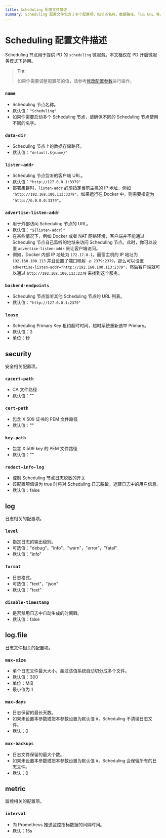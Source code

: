```yaml
---
title: Scheduling 配置文件描述
summary: Scheduling 配置文件包含了多个配置项，如节点名称、数据路径、节点 URL 等。
---
```


# Scheduling 配置文件描述

<!-- markdownlint-disable MD001 -->

Scheduling 节点用于提供 PD 的 `scheduling` 微服务。本文档仅在 PD 开启微服务模式下适用。

> **Tip:**
>
> 如果你需要调整配置项的值，请参考[修改配置参数](/maintain-tidb-using-tiup.md#修改配置参数)进行操作。

### `name`

- Scheduling 节点名称。
- 默认值：`"Scheduling"`
- 如果你需要启动多个 Scheduling 节点，请确保不同的 Scheduling 节点使用不同的名字。

### `data-dir`

- Scheduling 节点上的数据存储路径。
- 默认值：`"default.${name}"`

### `listen-addr`

- Scheduling 节点监听的客户端 URL。
- 默认值：`"http://127.0.0.1:3379"`
- 部署集群时，`listen-addr` 必须指定当前主机的 IP 地址，例如 `"http://192.168.100.113:3379"`。如果运行在 Docker 中，则需要指定为 `"http://0.0.0.0:3379"`。

### `advertise-listen-addr`

- 用于外部访问 Scheduling 节点的 URL。
- 默认值：`"${listen-addr}"`
- 在某些情况下，例如 Docker 或者 NAT 网络环境，客户端并不能通过 Scheduling 节点自己监听的地址来访问 Scheduling 节点。此时，你可以设置 `advertise-listen-addr` 来让客户端访问。
- 例如，Docker 内部 IP 地址为 `172.17.0.1`，而宿主机的 IP 地址为 `192.168.100.113` 并且设置了端口映射 `-p 2379:2379`，那么可以设置 `advertise-listen-addr="http://192.168.100.113:2379"`，然后客户端就可以通过 `http://192.168.100.113:2379` 来找到这个服务。

### `backend-endpoints`

- Scheduling 节点监听其他 Scheduling 节点的 URL 列表。
- 默认值：`"http://127.0.0.1:2379"`

### `lease`

- Scheduling Primary Key 租约超时时间，超时系统重新选举 Primary。
- 默认值：3
- 单位：秒

## security

安全相关配置项。

### `cacert-path`

- CA 文件路径
- 默认值：""

### `cert-path`

- 包含 X.509 证书的 PEM 文件路径
- 默认值：""

### `key-path`

- 包含 X.509 key 的 PEM 文件路径
- 默认值：""

### `redact-info-log`

- 控制 Scheduling 节点日志脱敏的开关
- 该配置项值设为 true 时将对 Scheduling 日志脱敏，遮蔽日志中的用户信息。
- 默认值：false

## log

日志相关的配置项。

### `level`

- 指定日志的输出级别。
- 可选值："debug"，"info"，"warn"，"error"，"fatal"
- 默认值："info"

### `format`

- 日志格式。
- 可选值："text"，"json"
- 默认值："text"

### `disable-timestamp`

- 是否禁用日志中自动生成的时间戳。
- 默认值：false

## log.file

日志文件相关的配置项。

### `max-size`

- 单个日志文件最大大小，超过该值系统自动切分成多个文件。
- 默认值：300
- 单位：MiB
- 最小值为 1

### `max-days`

- 日志保留的最长天数。
- 如果未设置本参数或把本参数设置为默认值 `0`，Scheduling 不清理日志文件。
- 默认：0

### `max-backups`

- 日志文件保留的最大个数。
- 如果未设置本参数或把本参数设置为默认值 `0`，Scheduling 会保留所有的日志文件。
- 默认：0

## metric

监控相关的配置项。

### `interval`

- 向 Prometheus 推送监控指标数据的间隔时间。
- 默认：15s
